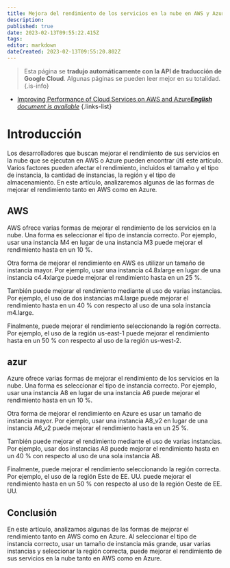 ```yaml
---
title: Mejora del rendimiento de los servicios en la nube en AWS y Azure
description: 
published: true
date: 2023-02-13T09:55:22.415Z
tags: 
editor: markdown
dateCreated: 2023-02-13T09:55:20.802Z
---
```


> Esta página se **tradujo automáticamente con la API de traducción de Google Cloud**.
Algunas páginas se pueden leer mejor en su totalidad.{.is-info}



- [Improving Performance of Cloud Services on AWS and Azure***English** document is available*](/en/Knowledge-base/Cloud/improving-performance-of-cloud-services-on-aws-and-azure)
{.links-list}


# Introducción

Los desarrolladores que buscan mejorar el rendimiento de sus servicios en la nube que se ejecutan en AWS o Azure pueden encontrar útil este artículo. Varios factores pueden afectar el rendimiento, incluidos el tamaño y el tipo de instancia, la cantidad de instancias, la región y el tipo de almacenamiento. En este artículo, analizaremos algunas de las formas de mejorar el rendimiento tanto en AWS como en Azure.

## AWS

AWS ofrece varias formas de mejorar el rendimiento de los servicios en la nube. Una forma es seleccionar el tipo de instancia correcto. Por ejemplo, usar una instancia M4 en lugar de una instancia M3 puede mejorar el rendimiento hasta en un 10 %.

Otra forma de mejorar el rendimiento en AWS es utilizar un tamaño de instancia mayor. Por ejemplo, usar una instancia c4.8xlarge en lugar de una instancia c4.4xlarge puede mejorar el rendimiento hasta en un 25 %.

También puede mejorar el rendimiento mediante el uso de varias instancias. Por ejemplo, el uso de dos instancias m4.large puede mejorar el rendimiento hasta en un 40 % con respecto al uso de una sola instancia m4.large.

Finalmente, puede mejorar el rendimiento seleccionando la región correcta. Por ejemplo, el uso de la región us-east-1 puede mejorar el rendimiento hasta en un 50 % con respecto al uso de la región us-west-2.

## azur

Azure ofrece varias formas de mejorar el rendimiento de los servicios en la nube. Una forma es seleccionar el tipo de instancia correcto. Por ejemplo, usar una instancia A8 en lugar de una instancia A6 puede mejorar el rendimiento hasta en un 10 %.

Otra forma de mejorar el rendimiento en Azure es usar un tamaño de instancia mayor. Por ejemplo, usar una instancia A8_v2 en lugar de una instancia A6_v2 puede mejorar el rendimiento hasta en un 25 %.

También puede mejorar el rendimiento mediante el uso de varias instancias. Por ejemplo, usar dos instancias A8 puede mejorar el rendimiento hasta en un 40 % con respecto al uso de una sola instancia A8.

Finalmente, puede mejorar el rendimiento seleccionando la región correcta. Por ejemplo, el uso de la región Este de EE. UU. puede mejorar el rendimiento hasta en un 50 % con respecto al uso de la región Oeste de EE. UU.

## Conclusión

En este artículo, analizamos algunas de las formas de mejorar el rendimiento tanto en AWS como en Azure. Al seleccionar el tipo de instancia correcto, usar un tamaño de instancia más grande, usar varias instancias y seleccionar la región correcta, puede mejorar el rendimiento de sus servicios en la nube tanto en AWS como en Azure.